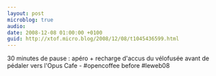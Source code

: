 ```yaml
---
layout: post
microblog: true
audio: 
date: 2008-12-08 01:00:00 +0100
guid: http://xtof.micro.blog/2008/12/08/t1045436599.html
---
```

30 minutes de pause : apéro + recharge d'accus du vélofusée avant de pédaler vers l'Opus Cafe - #opencoffee before #leweb08
